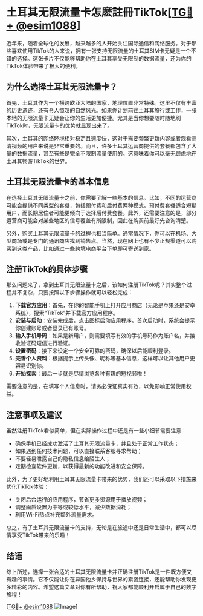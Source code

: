 # 土耳其无限流量卡怎麽註冊TikTok[[TG💪+ @esim1088](https://t.me/s/esim1088)]

近年来，随着全球化的发展，越来越多的人开始关注国际通信和网络服务。对于那些喜欢使用TikTok的人来说，拥有一张支持无限流量的土耳其SIM卡无疑是一个不错的选择。这张卡片不仅能够帮助你在土耳其享受无限制的数据流量，还为你的TikTok体验带来了极大的便利。

## 为什么选择土耳其无限流量卡？

首先，土耳其作为一个横跨欧亚大陆的国家，地理位置非常特殊。这里不仅有丰富的历史遗迹，还有令人惊叹的自然风光。如果你计划前往土耳其旅行或工作，一张本地的无限流量卡无疑会让你的生活更加便捷。尤其是当你想要随时随地刷TikTok时，无限流量卡的优势就显现出来了。

其次，土耳其的网络环境相对稳定且速度快，这对于需要频繁更新内容或者观看高清视频的用户来说是非常重要的。而且，许多土耳其运营商提供的套餐都包含了大量的数据流量，甚至有些是完全不限制流量使用的。这意味着你可以毫无顾虑地在土耳其畅游TikTok的世界。

## 土耳其无限流量卡的基本信息

在选择土耳其无限流量卡之前，你需要了解一些基本的信息。比如，不同的运营商可能会提供不同类型的套餐，包括预付费和后付费两种模式。预付费套餐适合短期用户，而长期居住者可能更倾向于选择后付费套餐。此外，还需要注意的是，部分运营商可能会对某些地区的信号覆盖有所限制，因此在购买前最好先咨询清楚。

另外，购买土耳其无限流量卡的过程也相当简单。通常情况下，你可以在机场、大型商场或是专门的通讯商店找到销售点。当然，现在网上也有不少正规渠道可以购买到这类产品，比如通过一些跨境电商平台下单即可寄送到家。

## 注册TikTok的具体步骤

那么问题来了，拿到土耳其无限流量卡之后，该如何注册TikTok呢？其实整个过程并不复杂，只要按照以下步骤操作就可以轻松完成：

1. **下载官方应用**：首先，在你的智能手机上打开应用商店（无论是苹果还是安卓系统），搜索“TikTok”并下载官方应用程序。
2. **安装与启动**：安装完成后，点击图标启动应用程序。首次启动时，系统会提示你创建账号或者登录已有账号。
3. **输入手机号码**：如果是新用户，则需要填写有效的手机号码作为账户名，并接收验证码短信进行验证。
4. **设置密码**：接下来设定一个安全可靠的密码，确保以后能顺利登录。
5. **完善个人资料**：根据提示上传头像、昵称等基本信息，这样可以让其他用户更容易识别你。
6. **开始探索**：最后一步就是尽情浏览各种有趣的短视频啦！

需要注意的是，在填写个人信息时，请务必保证真实有效，以免影响正常使用权益。

## 注意事项及建议

虽然注册TikTok看似简单，但在实际操作过程中还是有一些小细节需要注意：

- 确保手机已经成功激活了土耳其无限流量卡，并且处于正常工作状态；
- 如果遇到任何技术问题，可以直接联系客服寻求帮助；
- 不要轻易泄露自己的隐私信息给陌生人；
- 定期检查软件更新，以获得最新的功能改进和安全保障。

此外，为了更好地利用土耳其无限流量卡带来的优势，我们还可以采取以下措施来优化TikTok体验：

- 关闭后台运行的应用程序，节省更多资源用于播放视频；
- 调整画质设置为中等或较低水平，减少数据消耗；
- 利用Wi-Fi热点补充额外流量需求。

总之，有了土耳其无限流量卡的支持，无论是在旅途中还是日常生活中，都可以尽情享受TikTok带来的乐趣！

## 结语

综上所述，选择一张合适的土耳其无限流量卡并正确注册TikTok是一件既方便又有趣的事情。它不仅能让你在异国他乡保持与世界的紧密连接，还能帮助你发现更多精彩的内容。希望这篇文章对你有所帮助，祝大家都能顺利开启属于自己的数字旅程！

[[TG💪+ @esim1088](https://t.me/s/esim1088) ![Image](https://i.postimg.cc/4NQfJmqS/Snipaste-2025-05-13-00-14-12.png)]